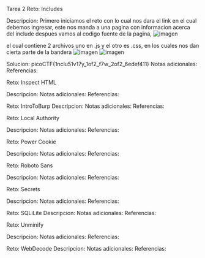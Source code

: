Tarea 2
Reto:  Includes

Descripcion:
Primero iniciamos el reto con lo cual nos dara el link en el cual debemos ingresar, este nos manda a una pagina con informacion acerca del include
despues vamos al codigo fuente de la pagina, 
![imagen](https://github.com/user-attachments/assets/3e08e470-c971-4275-b818-9e9a0bd98590)

el cual contiene 2 archivos uno en .js y el otro es .css, en los cuales nos dan cierta parte de la bandera
![imagen](https://github.com/user-attachments/assets/a7f9a5f5-fe2c-42df-979e-f5542637e15e)
![imagen](https://github.com/user-attachments/assets/e89022ad-58cf-47ed-86ad-121394677422)

Solucion: 
picoCTF{1nclu51v17y_1of2_f7w_2of2_6edef411}
Notas adicionales:
Referencias:


Reto:    Inspect HTML

Descripcion:
Notas adicionales:
Referencias:


Reto:    IntroToBurp
Descripcion:
Notas adicionales:
Referencias:


Reto:   Local Authority

Descripcion:
Notas adicionales:
Referencias:


Reto:    Power Cookie

Descripcion:
Notas adicionales:
Referencias:


Reto:    Roboto Sans

Descripcion:
Notas adicionales:
Referencias:


Reto:    Secrets

Descripcion:
Notas adicionales:
Referencias:


Reto:    SQLiLite
Descripcion:
Notas adicionales:
Referencias:


Reto: Unminify

Descripcion:
Notas adicionales:
Referencias:


Reto:    WebDecode
Descripcion:
Notas adicionales:
Referencias:

